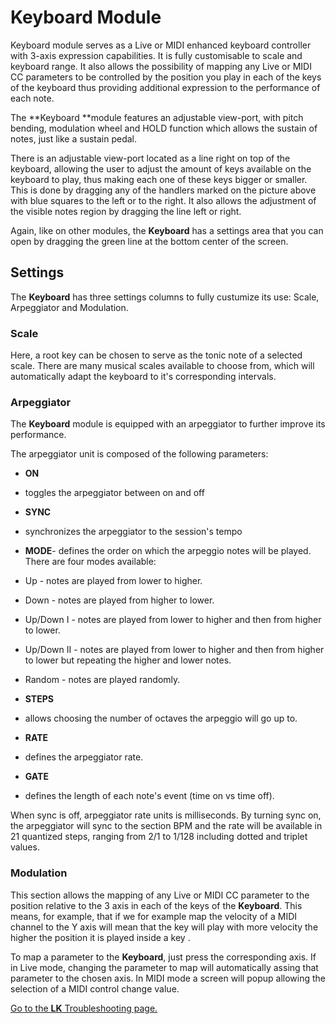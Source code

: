 # Keyboard Module

Keyboard module serves as a Live or MIDI enhanced keyboard controller with 3-axis expression capabilities. It is fully customisable to scale and keyboard range. It also allows the possibility of mapping any Live or MIDI CC parameters to be controlled by the position you play in each of the keys of the keyboard thus providing additional expression to the performance of each note.

The **Keyboard **module features an adjustable view-port, with pitch bending, modulation wheel and HOLD function which allows the sustain of notes, just like a sustain pedal.

There is an adjustable view-port located as a line right on top of the keyboard, allowing the user to adjust the amount of keys available on the keyboard to play, thus making each one of these keys bigger or smaller. This is done by dragging any of the handlers marked on the picture above with blue squares to the left or to the right. It also allows the adjustment of the visible notes region by dragging the line left or right.

Again, like on other modules, the **Keyboard** has a settings area that you can open by dragging the green line at the bottom center of the screen.

## Settings

The **Keyboard** has three settings columns to fully custumize its use: Scale, Arpeggiator and Modulation.

### Scale

Here, a root key can be chosen to serve as the tonic note of a selected scale. There are many musical scales available to choose from, which will automatically adapt the keyboard to it's corresponding intervals.

### Arpeggiator

The **Keyboard** module is equipped with an arpeggiator to further improve its performance.

The arpeggiator unit is composed of the following parameters:

- **ON**
- toggles the arpeggiator between on and off
- **SYNC**
- synchronizes the arpeggiator to the session's tempo
- **MODE**- defines the order on which the arpeggio notes will be played. There are four modes available:

- Up - notes are played from lower to higher.
- Down - notes are played from higher to lower.
- Up/Down I - notes are played from lower to higher and then from higher to lower.
- Up/Down II - notes are played from lower to higher and then from higher to lower but repeating the higher and lower notes.
- Random - notes are played randomly.

- **STEPS**

- allows choosing the number of octaves the arpeggio will go up to.

- **RATE**

- defines the arpeggiator rate.

- **GATE**

- defines the length of each note's event \(time on vs time off\).

When sync is off, arpeggiator rate units is milliseconds. By turning sync on, the arpeggiator will sync to the section BPM and the rate will be available in 21 quantized steps, ranging from 2/1 to 1/128 including dotted and triplet values.

### Modulation

This section allows the mapping of any Live or MIDI CC parameter to the position relative to the 3 axis in each of the keys of the **Keyboard**. This means, for example, that if we for example map the velocity of a MIDI channel to the Y axis will mean that the key will play with more velocity the higher the position it is played inside a key .

To map a parameter to the **Keyboard**, just press the corresponding axis. If in Live mode, changing the parameter to map will automatically assing that parameter to the chosen axis. In MIDI mode a screen will popup allowing the selection of a MIDI control change value.

[Go to the **LK** Troubleshooting page.](https://www.imaginando.pt/products/lk/help/troubleshooting)
